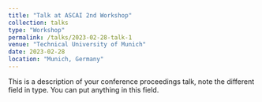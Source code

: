 ```yaml
---
title: "Talk at ASCAI 2nd Workshop"
collection: talks
type: "Workshop"
permalink: /talks/2023-02-28-talk-1
venue: "Technical University of Munich"
date: 2023-02-28
location: "Munich, Germany"
---
```


This is a description of your conference proceedings talk, note the different field in type. You can put anything in this field.
